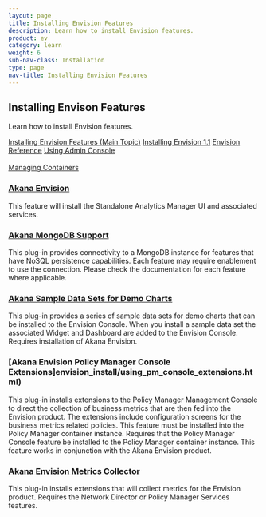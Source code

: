 ```yaml
---
layout: page
title: Installing Envision Features
description: Learn how to install Envision features. 
product: ev
category: learn
weight:	6
sub-nav-class: Installation
type: page
nav-title: Installing Envision Features
---
```


## Installing Envison Features
Learn how to install Envision features.

<a href="../envision_install/installing_envision_features.html" class="button secondary">Installing Envision Features (Main Topic)</a> <a href="../envision_install/installing_envision_v11.html" class="button secondary">Installing Envision 1.1</a> <a href="../envision_reference/env_toc.html" class="button secondary">Envision Reference</a> <a href="using_admin_console.htm" class="button secondary">Using Admin Console</a> <br><br><a href="../container_management/container_management.htm" class="button secondary">Managing Containers</a><p></p>

<div class = "divider1"></div>

### [Akana Envision](envision_install/using_envision.html)
This feature will install the Standalone Analytics Manager UI and associated services.

<div class = "divider1"></div>

### [Akana MongoDB Support](envision_install/using_mongodb_support.html)
This plug-in provides connectivity to a MongoDB instance for features that have NoSQL persistence capabilities. Each feature may require enablement to use the connection. Please check the documentation for each feature where applicable.

<div class = "divider1"></div>

### [Akana Sample Data Sets for Demo Charts](envision_install/using_sample_data_for_demo_charts.html)
This plug-in provides a series of sample data sets for demo charts that can be installed to the Envision Console. When you install a sample data set the associated Widget and Dashboard are added to the Envision Console. Requires installation of Akana Envision.

<div class = "divider1"></div>

### [Akana Envision Policy Manager Console Extensions]envision_install/using_pm_console_extensions.html)
This plug-in installs extensions to the Policy Manager Management Console to direct the collection of business metrics that are then fed into the Envision product. The extensions include configuration screens for the business metrics related policies. This feature must be installed into the Policy Manager container instance. Requires that the Policy Manager Console feature be installed to the Policy Manager container instance. This feature works in conjunction with the Akana Envision product.

<div class = "divider1"></div>

### [Akana Envision Metrics Collector](envision_install/using_envision_metrics_collector.html)
This plug-in installs extensions that will collect metrics for the Envision product. Requires the Network Director or Policy Manager Services features.

<div class = "divider1"></div>